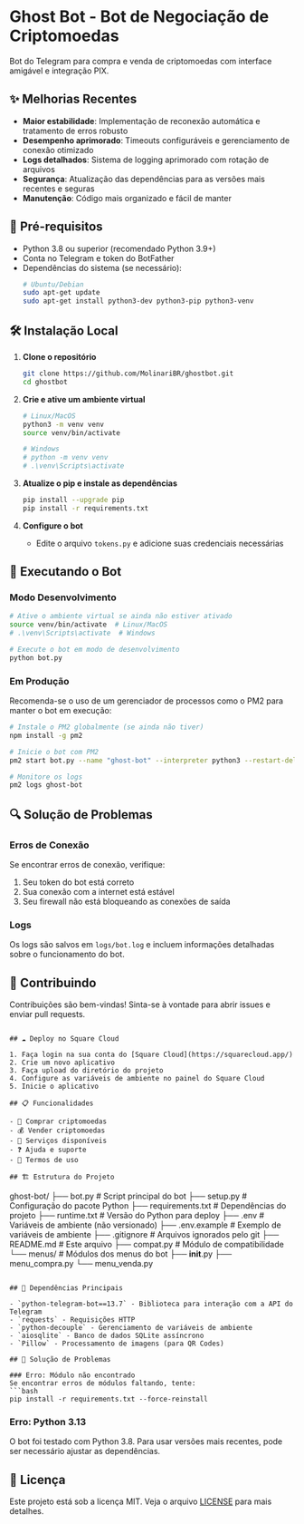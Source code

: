 # Ghost Bot - Bot de Negociação de Criptomoedas

Bot do Telegram para compra e venda de criptomoedas com interface amigável e integração PIX.

## ✨ Melhorias Recentes

- **Maior estabilidade**: Implementação de reconexão automática e tratamento de erros robusto
- **Desempenho aprimorado**: Timeouts configuráveis e gerenciamento de conexão otimizado
- **Logs detalhados**: Sistema de logging aprimorado com rotação de arquivos
- **Segurança**: Atualização das dependências para as versões mais recentes e seguras
- **Manutenção**: Código mais organizado e fácil de manter

## 🚀 Pré-requisitos

- Python 3.8 ou superior (recomendado Python 3.9+)
- Conta no Telegram e token do BotFather
- Dependências do sistema (se necessário):
  ```bash
  # Ubuntu/Debian
  sudo apt-get update
  sudo apt-get install python3-dev python3-pip python3-venv
  ```

## 🛠️ Instalação Local

1. **Clone o repositório**
   ```bash
   git clone https://github.com/MolinariBR/ghostbot.git
   cd ghostbot
   ```

2. **Crie e ative um ambiente virtual**
   ```bash
   # Linux/MacOS
   python3 -m venv venv
   source venv/bin/activate
   
   # Windows
   # python -m venv venv
   # .\venv\Scripts\activate
   ```

3. **Atualize o pip e instale as dependências**
   ```bash
   pip install --upgrade pip
   pip install -r requirements.txt
   ```

4. **Configure o bot**
   - Edite o arquivo `tokens.py` e adicione suas credenciais necessárias

## 🚀 Executando o Bot

### Modo Desenvolvimento
```bash
# Ative o ambiente virtual se ainda não estiver ativado
source venv/bin/activate  # Linux/MacOS
# .\venv\Scripts\activate  # Windows

# Execute o bot em modo de desenvolvimento
python bot.py
```

### Em Produção
Recomenda-se o uso de um gerenciador de processos como o PM2 para manter o bot em execução:

```bash
# Instale o PM2 globalmente (se ainda não tiver)
npm install -g pm2

# Inicie o bot com PM2
pm2 start bot.py --name "ghost-bot" --interpreter python3 --restart-delay=3000

# Monitore os logs
pm2 logs ghost-bot
```

## 🔍 Solução de Problemas

### Erros de Conexão
Se encontrar erros de conexão, verifique:
1. Seu token do bot está correto
2. Sua conexão com a internet está estável
3. Seu firewall não está bloqueando as conexões de saída

### Logs
Os logs são salvos em `logs/bot.log` e incluem informações detalhadas sobre o funcionamento do bot.

## 🤝 Contribuindo
Contribuições são bem-vindas! Sinta-se à vontade para abrir issues e enviar pull requests.
```

## ☁️ Deploy no Square Cloud

1. Faça login na sua conta do [Square Cloud](https://squarecloud.app/)
2. Crie um novo aplicativo
3. Faça upload do diretório do projeto
4. Configure as variáveis de ambiente no painel do Square Cloud
5. Inicie o aplicativo

## 📋 Funcionalidades

- 🛒 Comprar criptomoedas
- 💰 Vender criptomoedas
- 🔧 Serviços disponíveis
- ❓ Ajuda e suporte
- 📜 Termos de uso

## 🏗️ Estrutura do Projeto

```
ghost-bot/
├── bot.py             # Script principal do bot
├── setup.py           # Configuração do pacote Python
├── requirements.txt   # Dependências do projeto
├── runtime.txt        # Versão do Python para deploy
├── .env              # Variáveis de ambiente (não versionado)
├── .env.example      # Exemplo de variáveis de ambiente
├── .gitignore        # Arquivos ignorados pelo git
├── README.md         # Este arquivo
├── compat.py         # Módulo de compatibilidade
└── menus/            # Módulos dos menus do bot
    ├── __init__.py
    ├── menu_compra.py
    └── menu_venda.py
```

## 🔧 Dependências Principais

- `python-telegram-bot==13.7` - Biblioteca para interação com a API do Telegram
- `requests` - Requisições HTTP
- `python-decouple` - Gerenciamento de variáveis de ambiente
- `aiosqlite` - Banco de dados SQLite assíncrono
- `Pillow` - Processamento de imagens (para QR Codes)

## 🐛 Solução de Problemas

### Erro: Módulo não encontrado
Se encontrar erros de módulos faltando, tente:
```bash
pip install -r requirements.txt --force-reinstall
```

### Erro: Python 3.13
O bot foi testado com Python 3.8. Para usar versões mais recentes, pode ser necessário ajustar as dependências.

## 📝 Licença

Este projeto está sob a licença MIT. Veja o arquivo [LICENSE](LICENSE) para mais detalhes.
